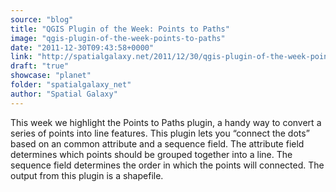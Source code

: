 ```yaml
---
source: "blog"
title: "QGIS Plugin of the Week: Points to Paths"
image: "qgis-plugin-of-the-week-points-to-paths"
date: "2011-12-30T09:43:58+0000"
link: "http://spatialgalaxy.net/2011/12/30/qgis-plugin-of-the-week-points-to-paths/"
draft: "true"
showcase: "planet"
folder: "spatialgalaxy_net"
author: "Spatial Galaxy"
---
```


This week we highlight the Points to Paths plugin, a handy way to convert a series of points into line features. This plugin lets you &ldquo;connect the dots&rdquo; based on an common attribute and a sequence field. The attribute field determines which points should be grouped together into a line. The sequence field determines the order in which the points will connected. The output from this plugin is a shapefile.
